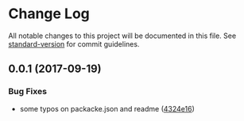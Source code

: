 # Change Log

All notable changes to this project will be documented in this file. See [standard-version](https://github.com/conventional-changelog/standard-version) for commit guidelines.

<a name="0.0.1"></a>
## 0.0.1 (2017-09-19)


### Bug Fixes

* some typos on packacke.json and readme ([4324e16](https://github.com/dobromir-hristov/vue-vimeo-player/commit/4324e16))
